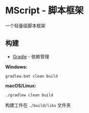 # MScript - 脚本框架

一个轻量级脚本框架

## 构建

* [Gradle](https://gradle.org/) - 依赖管理

**Windows:**

```
gradlew.bat clean build
```

**macOS/Linux:**

```
./gradlew clean build
```

构建工件在 `./build/libs` 文件夹